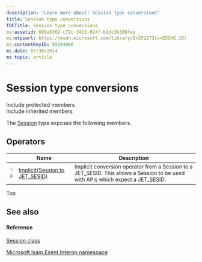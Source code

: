 ```yaml
---
description: "Learn more about: Session type conversions"
title: Session type conversions
TOCTitle: Session type conversions
ms:assetid: 699a5362-c72c-34b1-824f-b1dc3b386fee
ms:mtpsurl: https://msdn.microsoft.com/library/Dn351173(v=EXCHG.10)
ms:contentKeyID: 55104066
ms.date: 07/30/2014
ms.topic: article
---
```


# Session type conversions

Include protected members  
Include inherited members  

The [Session](./session-class.md) type exposes the following members.

## Operators

<table>
<thead>
<tr class="header">
<th> </th>
<th>Name</th>
<th>Description</th>
</tr>
</thead>
<tbody>
<tr class="odd">
<td><img src="../images/dn350944.puboperator(exchg.10).gif" title="Public operator" alt="Public operator" /><img src="../images/dn292146.static(exchg.10).gif" title="Static member" alt="Static member" /></td>
<td><a href="dn351178(v=exchg.10).md">Implicit(Session to JET_SESID)</a></td>
<td>Implicit conversion operator from a Session to a JET_SESID. This allows a Session to be used with APIs which expect a JET_SESID.</td>
</tr>
</tbody>
</table>


Top

## See also

#### Reference

[Session class](./session-class.md)

[Microsoft.Isam.Esent.Interop namespace](./microsoft.isam.esent.interop-namespace.md)
